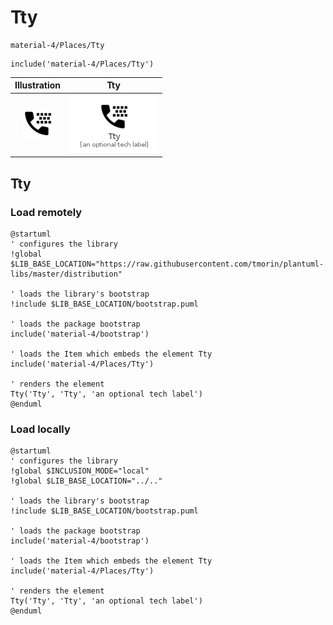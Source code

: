# Tty


```text
material-4/Places/Tty
```

```text
include('material-4/Places/Tty')
```



| Illustration | Tty |
| :---: | :---: |
| ![illustration for Illustration](../../material-4/Places/Tty.png) | ![illustration for Tty](../../material-4/Places/Tty.Local.png) |




## Tty

### Load remotely
```plantuml
@startuml
' configures the library
!global $LIB_BASE_LOCATION="https://raw.githubusercontent.com/tmorin/plantuml-libs/master/distribution"

' loads the library's bootstrap
!include $LIB_BASE_LOCATION/bootstrap.puml

' loads the package bootstrap
include('material-4/bootstrap')

' loads the Item which embeds the element Tty
include('material-4/Places/Tty')

' renders the element
Tty('Tty', 'Tty', 'an optional tech label')
@enduml
```

### Load locally
```plantuml
@startuml
' configures the library
!global $INCLUSION_MODE="local"
!global $LIB_BASE_LOCATION="../.."

' loads the library's bootstrap
!include $LIB_BASE_LOCATION/bootstrap.puml

' loads the package bootstrap
include('material-4/bootstrap')

' loads the Item which embeds the element Tty
include('material-4/Places/Tty')

' renders the element
Tty('Tty', 'Tty', 'an optional tech label')
@enduml
```

